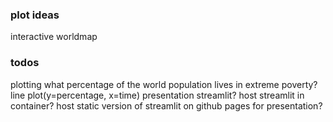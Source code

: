 ### plot ideas

interactive worldmap

### todos

plotting 
what percentage of the world population lives in extreme poverty? line plot(y=percentage, x=time)
presentation streamlit? 
host streamlit in container? 
host static version of streamlit on github pages for presentation?